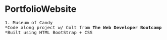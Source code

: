 # PortfolioWebsite
<pre>
1. Museum of Candy 
*Code along project w/ Colt from <b>The Web Developer Bootcamp 2022 </b> Link: https://www.udemy.com/course/the-web-developer-bootcamp/
*Built using HTML BootStrap + CSS
</pre>
